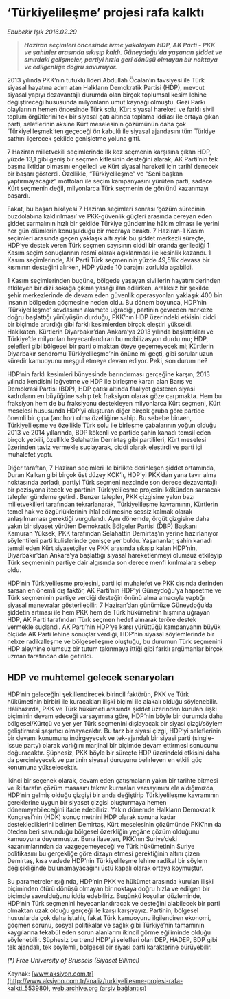 # ‘Türkiyelileşme’ projesi rafa kalktı

*Ebubekir Işık 2016.02.29*

<div class="pNewsDetailMainContent ctx_content" itemprop="articleBody">
 <blockquote>
  <p>
   <em>
    <strong>
     Haziran seçimleri öncesinde ivme yakalayan HDP, AK Parti - PKK ve şahinler arasında sıkışıp kaldı. Güneydoğu’da yaşanan şiddet ve sınırdaki gelişmeler, partiyi hızla geri dönüşü olmayan bir noktaya ve edilgenliğe doğru savuruyor.
    </strong>
   </em>
  </p>
 </blockquote>
 <p>
  2013 yılında PKK’nın tutuklu lideri Abdullah Öcalan’ın tavsiyesi ile Türk siyasal hayatına adım atan Halkların Demokratik Partisi (HDP), mevcut siyasal yapıyı dezavantajlı durumda olan birçok toplumsal kesim lehine değiştireceği hususunda milyonların umut kaynağı olmuştu. Gezi Parkı olaylarının hemen öncesinde Türk solu, Kürt siyasal hareketi ve farklı sivil toplum örgütlerini tek bir siyasal çatı altında toplama iddiası ile ortaya çıkan parti, seleflerinin aksine Kürt meselesinin çözümünün daha çok ‘Türkiyelileşmek’ten geçeceği ön kabulü ile siyasal ajandasını tüm Türkiye sathını içerecek şekilde genişletme yoluna gitti.
 </p>
 <p>
  7 Haziran milletvekili seçimlerinde ilk kez seçmenin karşısına çıkan HDP, yüzde 13,1 gibi geniş bir seçmen kitlesinin desteğini alarak, AK Parti’nin tek başına iktidar olmasını engelledi ve Kürt siyasal hareketi için tarihî denecek bir başarı gösterdi. Özellikle, “Türkiyelileşme” ve “Seni başkan yaptırmayacağız” mottoları ile seçim kampanyasını yürüten parti, sadece Kürt seçmenin değil, milyonlarca Türk seçmenin de gönlünü kazanmayı başardı.
 </p>
 <p>
  Fakat, bu başarı hikâyesi 7 Haziran seçimleri sonrası ‘çözüm sürecinin buzdolabına kaldırılması’ ve PKK-güvenlik güçleri arasında cereyan eden şiddet sarmalının hızlı bir şekilde Türkiye gündemine hâkim olması ile yerini her gün ölümlerin konuşulduğu bir mecraya bıraktı. 7 Haziran-1 Kasım seçimleri arasında geçen yaklaşık altı aylık bu şiddet merkezli süreçte, HDP’ye destek veren Türk seçmen sayısının ciddi bir oranda gerilediği 1 Kasım seçim sonuçlarının resmî olarak açıklanması ile kesinlik kazandı. 1 Kasım seçimlerinde, AK Parti Türk seçmeninin yüzde 49,5’lik devasa bir kısmının desteğini alırken, HDP yüzde 10 barajını zorlukla aşabildi.
 </p>
 <p>
  1 Kasım seçimlerinden bugüne, bölgede yaşayan sivillerin hayatını derinden etkileyen bir dizi sokağa çıkma yasağı ilan edilirken, aralıksız bir şekilde şehir merkezlerinde de devam eden güvenlik operasyonları yaklaşık 400 bin insanın bölgeden göçmesine neden oldu. Bu dönem boyunca, HDP’nin ‘Türkiyelileşme’ sevdasının akamete uğradığı, partinin çevreden merkeze doğru başlattığı yürüyüşün durduğu, PKK’nın HDP üzerindeki etkisini ciddi bir biçimde artırdığı gibi farklı kesimlerden birçok eleştiri yükseldi. Hakikaten, Kürtlerin Diyarbakır’dan Ankara’ya 2013 yılında başlattıkları ve Türkiye’de milyonları heyecanlandıran bu mobilizasyon durdu mu; HDP, selefleri gibi bölgesel bir parti olmaktan öteye geçemeyecek mi; Kürtlerin Diyarbakır sendromu Türkiyelileşme’nin önüne mi geçti, gibi sorular uzun süredir kamuoyunu meşgul etmeye devam ediyor. Peki, son durum ne?
 </p>
 <p>
  HDP’nin farklı kesimleri bünyesinde barındırması gerçeğine karşın, 2013 yılında kendisini lağvetme ve HDP ile birleşme kararı alan Barış ve Demokrasi Partisi (BDP), HDP çatısı altında faaliyet gösteren siyasi kadroların en büyüğüne sahip tek fraksiyon olarak göze çarpmakta. Hem bu fraksiyon hem de bu fraksiyonu destekleyen milyonlarca Kürt seçmeni, Kürt meselesi hususunda HDP’yi oluşturan diğer birçok gruba göre partide önemli bir çıpa (anchor) olma özelliğine sahip. Bu sebebe binaen, Türkiyelileşme ve özellikle Türk solu ile birleşme çabalarının yoğun olduğu 2013 ve 2014 yıllarında, BDP kökenli ve partide şahin kanadı temsil eden birçok yetkili, özellikle Selahattin Demirtaş gibi partilileri, Kürt meselesi üzerinden taviz vermekle suçlayarak, ciddi olarak eleştirdi ve parti içi muhalefet yaptı.
 </p>
 <p>
  Diğer taraftan, 7 Haziran seçimleri ile birlikte derinleşen şiddet ortamında, Duran Kalkan gibi birçok üst düzey KCK’lı, HDP’yi PKK’dan yana tavır alma noktasında zorladı, partiyi Türk seçmeni nezdinde son derece dezavantajlı bir pozisyona itecek ve partinin Türkiyelileşme projesini kökünden sarsacak talepler gündeme getirdi. Benzer talepler, PKK çizgisine yakın bazı milletvekilleri tarafından tekrarlanarak, Türkiyelileşme kavramının, Kürtlerin temel hak ve özgürlüklerinin ihlal edilmesine sessiz kalmak olarak anlaşılmaması gerektiği vurgulandı. Aynı dönemde, örgüt çizgisine daha yakın bir siyaset yürüten Demokratik Bölgeler Partisi (DBP) Başkanı Kamuran Yüksek, PKK tarafından Selahattin Demirtaş’ın yerine hazırlanıyor söylentileri parti kulislerinde genişçe yer buldu. Yaşananlar, şahin kanadı temsil eden Kürt siyasetçiler ve PKK arasında sıkışıp kalan HDP’nin, Diyarbakır’dan Ankara’ya başlattığı siyasal hareketlenmeyi olumsuz etkileyip Türk seçmeninin partiye dair algısında son derece menfi kırılmalara sebep oldu.
 </p>
 <p>
  HDP’nin Türkiyelileşme projesini, parti içi muhalefet ve PKK dışında derinden sarsan en önemli dış faktör, AK Parti’nin HDP’yi Güneydoğu’ya hapsetme ve Türk seçmeninin partiye verdiği desteğin önünü alma amacıyla yaptığı siyasal manevralar gösterilebilir. 7 Haziran’dan günümüze Güneydoğu’da şiddetin artması ile hem PKK hem de Türk hükümetinin hışmına uğrayan HDP, AK Parti tarafından Türk seçmen hedef alınarak teröre destek vermekle suçlandı. AK Parti’nin HDP’ye karşı yürüttüğü kampanyanın büyük ölçüde AK Parti lehine sonuçlar verdiği, HDP’nin siyasal söylemlerinde bir nebze radikalleşme ve bölgeselleşme oluştuğu, bu durumun Türk seçmenini HDP aleyhine olumsuz bir tutum takınmaya ittiği gibi farklı argümanlar birçok uzman tarafından dile getirildi.
 </p>
 <h2>
  HDP ve muhtemel gelecek senaryoları
 </h2>
 <p>
  HDP’nin geleceğini şekillendirecek birincil faktörün, PKK ve Türk hükümetinin birbiri ile kuracakları ilişki biçimi ile alakalı olduğu söylenebilir. Hâlihazırda, PKK ve Türk hükümeti arasında şiddet üzerinden kurulan ilişki biçiminin devam edeceği varsayımına göre, HDP’nin böyle bir durumda daha bölgesel/Kürtçü ve yer yer Türk seçmenini dışlayacak bir siyasi çizgi/söylem geliştirmesi şaşırtıcı olmayacaktır. Bu tarz bir siyasi çizgi, HDP’yi seleflerinin bir devamı konumuna indirgeyecek ve tek-ajandalı bir siyasi parti (single-issue party) olarak varlığını marjinal bir biçimde devam ettirmesi sonucunu doğuracaktır. Şüphesiz, PKK böyle bir süreçte HDP üzerindeki etkisini daha da perçinleyecek ve partinin siyasal duruşunu belirleyen en etkili güç konumuna yükselecektir.
 </p>
 <p>
  İkinci bir seçenek olarak, devam eden çatışmaların yakın bir tarihte bitmesi ve iki tarafın çözüm masasını tekrar kurmaları varsayımını ele aldığımızda, HDP’nin gelmiş olduğu çizgiyi bir anda değiştirip Türkiyelileşme kavramının gereklerine uygun bir siyaset çizgisi oluşturmaya hemen dönemeyebileceğini ifade edebiliriz. Yakın dönemde Halkların Demokratik Kongresi’nin (HDK) sonuç metnini HDP olarak sonuna kadar desteklediklerini belirten Demirtaş, Kürt meselesinin çözümünde PKK’nın da öteden beri savunduğu bölgesel özerkliğin yegâne çözüm olduğunu kamuoyuna duyurmuştur. Buna ilaveten, PKK’nın Suriye’deki kazanımlarından da vazgeçemeyeceği ve Türk hükümetinin Suriye politikasını bu gerçekliğe göre dizayn etmesi gerektiğinin altını çizen Demirtaş, kısa vadede HDP’nin Türkiyelileşme lehine radikal bir söylem değişikliğinde bulunamayacağını üstü kapalı olarak ortaya koymuştur.
 </p>
 <p>
  Bu parametreler ışığında, HDP’nin PKK ve hükümet arasında kurulan ilişki biçiminden ötürü dönüşü olmayan bir noktaya doğru hızla ve edilgen bir biçimde savrulduğunu iddia edebiliriz. Bugünkü koşullar düzleminde, HDP’nin Türk seçmenini heyecanlandıracak ve desteğini alabilecek bir parti olmaktan uzak olduğu gerçeği ile karşı karşıyayız. Partinin, bölgesel hususlarda çok daha iştahlı, fakat Türk kamuoyunu ilgilendiren ekonomi, göçmen sorunu, sosyal politikalar ve sağlık gibi Türkiye’nin tamamının kaygılarına tekabül eden sorun alanlarını ikincil görme eğiliminde olduğu söylenebilir. Şüphesiz bu trend HDP’yi selefleri olan DEP, HADEP, BDP gibi tek ajandalı, tek söylemli, bölgesel bir siyasi parti karakterine bürüyebilir.
 </p>
 <p>
  <em>
   (*) Free University of Brussels (Siyaset Bilimci)
  </em>
 </p>
</div>


Kaynak: [www.aksiyon.com.tr](http://www.aksiyon.com.tr/analiz/turkiyelilesme-projesi-rafa-kalkti_553980), [web.archive.org (arşiv bağlantısı)](http://web.archive.org/web/20160302104535/http://www.aksiyon.com.tr/analiz/turkiyelilesme-projesi-rafa-kalkti_553980)
